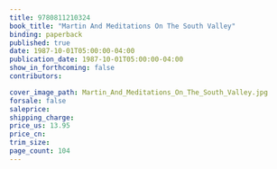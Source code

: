 ```yaml
---
title: 9780811210324
book_title: "Martin And Meditations On The South Valley"
binding: paperback
published: true
date: 1987-10-01T05:00:00-04:00
publication_date: 1987-10-01T05:00:00-04:00
show_in_forthcoming: false
contributors:

cover_image_path: Martin_And_Meditations_On_The_South_Valley.jpg
forsale: false
saleprice:
shipping_charge:
price_us: 13.95
price_cn:
trim_size:
page_count: 104
---
```


